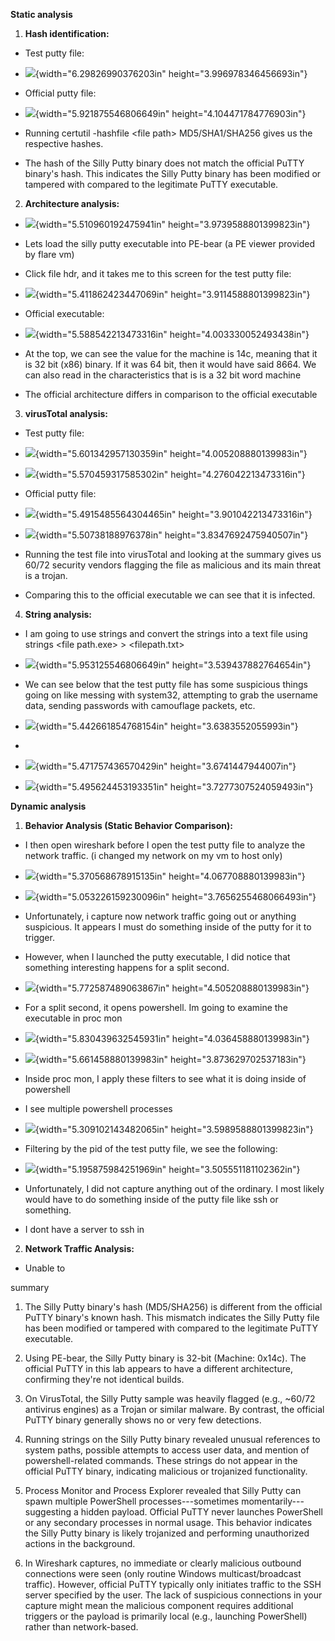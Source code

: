 **Static analysis**

1.  **Hash identification:**

-   Test putty file:

-   ![](images/media/image2.png){width="6.29826990376203in"
    height="3.996978346456693in"}

-   Official putty file:

-   ![](images/media/image1.png){width="5.921875546806649in"
    height="4.104471784776903in"}

-   Running certutil -hashfile \<file path\> MD5/SHA1/SHA256 gives us
    the respective hashes.

-   The hash of the Silly Putty binary does not match the official PuTTY
    binary's hash. This indicates the Silly Putty binary has been
    modified or tampered with compared to the legitimate PuTTY
    executable.

2.  **Architecture analysis:**

-   ![](images/media/image15.png){width="5.510960192475941in"
    height="3.9739588801399823in"}

-   Lets load the silly putty executable into PE-bear (a PE viewer
    provided by flare vm)

-   Click file hdr, and it takes me to this screen for the test putty
    file:

-   ![](images/media/image9.png){width="5.411862423447069in"
    height="3.9114588801399823in"}

-   Official executable:

-   ![](images/media/image10.png){width="5.588542213473316in"
    height="4.003330052493438in"}

-   At the top, we can see the value for the machine is 14c, meaning
    that it is 32 bit (x86) binary. If it was 64 bit, then it would have
    said 8664. We can also read in the characteristics that is is a 32
    bit word machine

-   The official architecture differs in comparison to the official
    executable

3.  **virusTotal analysis:**

-   Test putty file:

-   ![](images/media/image3.png){width="5.601342957130359in"
    height="4.005208880139983in"}

-   ![](images/media/image13.png){width="5.570459317585302in"
    height="4.276042213473316in"}

-   Official putty file:

-   ![](images/media/image8.png){width="5.4915485564304465in"
    height="3.901042213473316in"}

-   ![](images/media/image14.png){width="5.50738188976378in"
    height="3.8347692475940507in"}

-   Running the test file into virusTotal and looking at the summary
    gives us 60/72 security vendors flagging the file as malicious and
    its main threat is a trojan.

-   Comparing this to the official executable we can see that it is
    infected.

4.  **String analysis:**

-   I am going to use strings and convert the strings into a text file
    using strings \<file path.exe\> \> \<filepath.txt\>

-   ![](images/media/image6.png){width="5.953125546806649in"
    height="3.539437882764654in"}

-   We can see below that the test putty file has some suspicious things
    going on like messing with system32, attempting to grab the username
    data, sending passwords with camouflage packets, etc.

-   ![](images/media/image11.png){width="5.442661854768154in"
    height="3.6383552055993in"}

-   

-   ![](images/media/image5.png){width="5.471757436570429in"
    height="3.6741447944007in"}

-   ![](images/media/image4.png){width="5.495624453193351in"
    height="3.7277307524059493in"}

**Dynamic analysis**

1.  **Behavior Analysis (Static Behavior Comparison):**

-   I then open wireshark before I open the test putty file to analyze
    the network traffic. (i changed my network on my vm to host only)

-   ![](images/media/image20.png){width="5.370568678915135in"
    height="4.067708880139983in"}

-   ![](images/media/image16.png){width="5.053226159230096in"
    height="3.7656255468066493in"}

-   Unfortunately, i capture now network traffic going out or anything
    suspicious. It appears I must do something inside of the putty for
    it to trigger.

-   However, when I launched the putty executable, I did notice that
    something interesting happens for a split second.

-   ![](images/media/image7.png){width="5.772587489063867in"
    height="4.505208880139983in"}

-   For a split second, it opens powershell. Im going to examine the
    executable in proc mon

-   ![](images/media/image12.png){width="5.830439632545931in"
    height="4.036458880139983in"}

-   ![](images/media/image18.png){width="5.661458880139983in"
    height="3.873629702537183in"}

-   Inside proc mon, I apply these filters to see what it is doing
    inside of powershell

-   I see multiple powershell processes

-   ![](images/media/image19.png){width="5.309102143482065in"
    height="3.5989588801399823in"}

-   Filtering by the pid of the test putty file, we see the following:

-   ![](images/media/image17.png){width="5.195875984251969in"
    height="3.505551181102362in"}

-   Unfortunately, I did not capture anything out of the ordinary. I
    most likely would have to do something inside of the putty file like
    ssh or something.

-   I dont have a server to ssh in

2.  **Network Traffic Analysis:**

-   Unable to

summary

1.  The Silly Putty binary's hash (MD5/SHA256) is different from the
    official PuTTY binary's known hash. This mismatch indicates the
    Silly Putty file has been modified or tampered with compared to the
    legitimate PuTTY executable.

2.  Using PE-bear, the Silly Putty binary is 32-bit (Machine: 0x14c).
    The official PuTTY in this lab appears to have a different
    architecture, confirming they're not identical builds.

3.  On VirusTotal, the Silly Putty sample was heavily flagged (e.g.,
    \~60/72 antivirus engines) as a Trojan or similar malware. By
    contrast, the official PuTTY binary generally shows no or very few
    detections.

4.  Running strings on the Silly Putty binary revealed unusual
    references to system paths, possible attempts to access user data,
    and mention of powershell-related commands. These strings do not
    appear in the official PuTTY binary, indicating malicious or
    trojanized functionality.

5.  Process Monitor and Process Explorer revealed that Silly Putty can
    spawn multiple PowerShell processes---sometimes
    momentarily---suggesting a hidden payload. Official PuTTY never
    launches PowerShell or any secondary processes in normal usage. This
    behavior indicates the Silly Putty binary is likely trojanized and
    performing unauthorized actions in the background.

6.  In Wireshark captures, no immediate or clearly malicious outbound
    connections were seen (only routine Windows multicast/broadcast
    traffic). However, official PuTTY typically only initiates traffic
    to the SSH server specified by the user. The lack of suspicious
    connections in your capture might mean the malicious component
    requires additional triggers or the payload is primarily local
    (e.g., launching PowerShell) rather than network-based.

